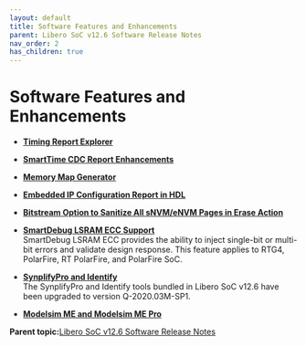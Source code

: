 ```yaml
---
layout: default
title: Software Features and Enhancements
parent: Libero SoC v12.6 Software Release Notes
nav_order: 2
has_children: true
---
```

# Software Features and Enhancements

-   **[Timing Report Explorer](GUID-60B37324-AC10-4EE0-9E6C-490A2D9D2D80.md)**  

-   **[SmartTime CDC Report Enhancements](GUID-207B50AD-7051-45F7-8B0F-BCE12197D867.md)**  

-   **[Memory Map Generator](GUID-A1DCFDF7-0E58-4A3D-93B7-02E1DFE27755.md)**  

-   **[Embedded IP Configuration Report in HDL](GUID-BF700662-1C97-4D31-9EE6-56D61CE37B9B.md)**  

-   **[Bitstream Option to Sanitize All sNVM/eNVM Pages in Erase Action](GUID-E667682B-0888-4E3A-B4C1-421AD657ECA6.md)**  

-   **[SmartDebug LSRAM ECC Support](GUID-630638D7-FD54-479C-B9B4-9E903AA549DF.md)**  
SmartDebug LSRAM ECC provides the ability to inject single-bit or multi-bit errors and validate design response. This feature applies to RTG4, PolarFire, RT PolarFire, and PolarFire SoC.
-   **[SynplifyPro and Identify](GUID-66743F92-A8E0-4D53-8308-D10CF412DC51.md)**  
The SynplifyPro and Identify tools bundled in Libero SoC v12.6 have been upgraded to version Q-2020.03M-SP1.
-   **[Modelsim ME and Modelsim ME Pro](GUID-F261BE7E-0EC0-4459-8F0E-41C6C6A40291.md)**  


**Parent topic:**[Libero SoC v12.6 Software Release Notes](GUID-4F46D7F9-8B0A-4D1A-8B15-2C12F938E2C1.md)

